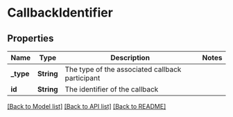# CallbackIdentifier

## Properties

Name | Type | Description | Notes
------------ | ------------- | ------------- | -------------
**_type** | **String** | The type of the associated callback participant | 
**id** | **String** | The identifier of the callback | 

[[Back to Model list]](../README.md#documentation-for-models) [[Back to API list]](../README.md#documentation-for-api-endpoints) [[Back to README]](../README.md)


